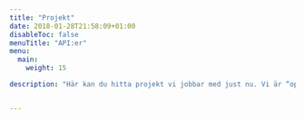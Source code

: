 ```yaml
---
title: "Projekt"
date: 2018-01-28T21:58:09+01:00
disableToc: false
menuTitle: "API:er"
menu:
  main:
    weight: 15

description: "Här kan du hitta projekt vi jobbar med just nu. Vi är “open by default” och alla utvecklingsprojekt kan du som individ eller företag hjälpa till att utveckla eller ge oss synpunkter på."


---
```




